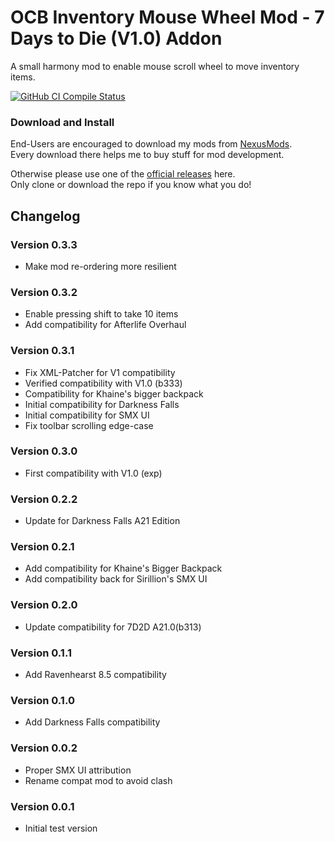 # OCB Inventory Mouse Wheel Mod - 7 Days to Die (V1.0) Addon

A small harmony mod to enable mouse scroll wheel to move inventory items.

[![GitHub CI Compile Status][3]][2]

### Download and Install

End-Users are encouraged to download my mods from [NexusMods][4].  
Every download there helps me to buy stuff for mod development.

Otherwise please use one of the [official releases][1] here.  
Only clone or download the repo if you know what you do!

## Changelog

### Version 0.3.3

- Make mod re-ordering more resilient

### Version 0.3.2

- Enable pressing shift to take 10 items
- Add compatibility for Afterlife Overhaul

### Version 0.3.1

- Fix XML-Patcher for V1 compatibility
- Verified compatibility with V1.0 (b333)
- Compatibility for Khaine's bigger backpack
- Initial compatibility for Darkness Falls
- Initial compatibility for SMX UI
- Fix toolbar scrolling edge-case

### Version 0.3.0

- First compatibility with V1.0 (exp)

### Version 0.2.2

- Update for Darkness Falls A21 Edition

### Version 0.2.1

- Add compatibility for Khaine's Bigger Backpack
- Add compatibility back for Sirillion's SMX UI

### Version 0.2.0

- Update compatibility for 7D2D A21.0(b313)

### Version 0.1.1

- Add Ravenhearst 8.5 compatibility

### Version 0.1.0

- Add Darkness Falls compatibility

### Version 0.0.2

- Proper SMX UI attribution
- Rename compat mod to avoid clash

### Version 0.0.1

- Initial test version

[1]: https://github.com/OCB7D2D/OcbInventoryMouseWheel/releases
[2]: https://github.com/OCB7D2D/OcbInventoryMouseWheel/actions/workflows/ci.yml
[3]: https://github.com/OCB7D2D/OcbInventoryMouseWheel/actions/workflows/ci.yml/badge.svg
[4]: https://www.nexusmods.com/7daystodie/mods/2234
